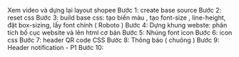 Xem video và dựng lại layout shopee
Bước  1: create base source
Bước  2: reset css
Bước  3: build base css: tạo biến màu , tạo font-size , line-height, đặt box-sizing, lấy font chính ( Roboto )
Bước  4: Dựng khung webste: phân tích bố cục website và lên html cơ bản
Bước  5: Nhúng font icon
Bước  6: icon css
Bước  7: header QR code CSS
Bước  8: Thông báo ( chuông )
Bước  9: Header notification - P1
Bước 10: 